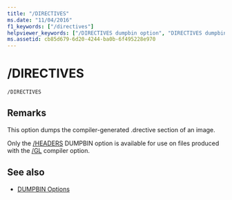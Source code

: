 ```yaml
---
title: "/DIRECTIVES"
ms.date: "11/04/2016"
f1_keywords: ["/directives"]
helpviewer_keywords: ["/DIRECTIVES dumpbin option", "DIRECTIVES dumpbin option", "-DIRECTIVES dumpbin option"]
ms.assetid: cb85d679-6d20-4244-ba0b-6f495228e970
---
```

# /DIRECTIVES

```
/DIRECTIVES
```

## Remarks

This option dumps the compiler-generated .drective section of an image.

Only the [/HEADERS](../../build/reference/headers.md) DUMPBIN option is available for use on files produced with the [/GL](../../build/reference/gl-whole-program-optimization.md) compiler option.

## See also

- [DUMPBIN Options](../../build/reference/dumpbin-options.md)
